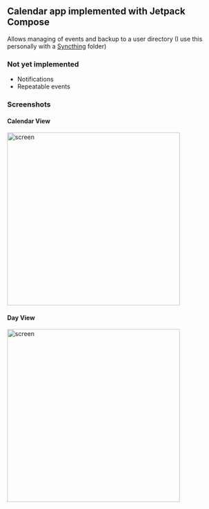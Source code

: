 ## Calendar app implemented with Jetpack Compose

Allows managing of events and backup to a user directory (I use this personally with a [Syncthing](https://syncthing.net/) folder)

### Not yet implemented

- Notifications
- Repeatable events

### Screenshots

#### Calendar View

<img src="https://github.com/jlmcdonnell/Calendar/assets/2794581/b3e498af-fc88-4c6c-b682-568ed7d59116" alt="screen" width="400">

#### Day View

<img src="https://github.com/jlmcdonnell/Calendar/assets/2794581/81c5b7ed-1cfe-4445-ab7c-276b851badf5" alt="screen" width="400">

